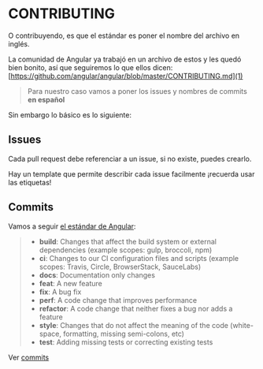 # CONTRIBUTING

O contribuyendo, es que el estándar es poner el nombre del archivo en inglés.

La comunidad de Angular ya trabajó en un archivo de estos y les quedó bien bonito, así que seguiremos lo que ellos dicen: [https://github.com/angular/angular/blob/master/CONTRIBUTING.md](1)

> Para nuestro caso vamos a poner los issues y nombres de commits **en español**

Sin embargo lo básico es lo siguiente:

## Issues

Cada pull request debe referenciar a un issue, si no existe, puedes crearlo.

Hay un template que permite describir cada issue facilmente ¡recuerda usar las etiquetas!

## Commits

Vamos a seguir [el estándar de Angular](2):

> - **build**: Changes that affect the build system or external dependencies (example scopes: gulp, broccoli, npm)
> - **ci**: Changes to our CI configuration files and scripts (example scopes: Travis, Circle, BrowserStack, SauceLabs)
> - **docs**: Documentation only changes
> - **feat**: A new feature
> - **fix**: A bug fix
> - **perf**: A code change that improves performance
> - **refactor**: A code change that neither fixes a bug nor adds a feature
> - **style**: Changes that do not affect the meaning of the code (white-space, formatting, missing semi-colons, etc)
> - **test**: Adding missing tests or correcting existing tests

Ver [commits](3)

[1]: https://github.com/angular/angular/blob/master/CONTRIBUTING.md
[2]: https://github.com/angular/angular/blob/master/CONTRIBUTING.md#commit
[3]: https://github.com/UnJavaScripter/angularcolombia.com/commits/master